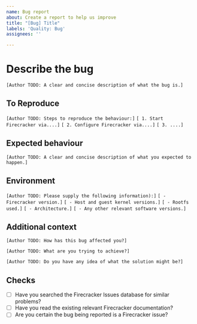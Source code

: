 ```yaml
---
name: Bug report
about: Create a report to help us improve
title: "[Bug] Title"
labels: 'Quality: Bug'
assignees: ''

---
```


# Describe the bug

`[Author TODO: A clear and concise description of what the bug is.]`

## To Reproduce

`[Author TODO: Steps to reproduce the behaviour:]`
`[ 1. Start Firecracker via....]`
`[ 2. Configure Firecracker via....]`
`[ 3. ....]`

## Expected behaviour

`[Author TODO: A clear and concise description of what you expected to happen.]`

## Environment

`[Author TODO: Please supply the following information):]`
`[ - Firecracker version.]`
`[ - Host and guest kernel versions.]`
`[ - Rootfs used.]`
`[ - Architecture.]`
`[ - Any other relevant software versions.]`

## Additional context

`[Author TODO: How has this bug affected you?]`

`[Author TODO: What are you trying to achieve?]`

`[Author TODO: Do you have any idea of what the solution might be?]`

## Checks

- [ ] Have you searched the Firecracker Issues database for similar problems?
- [ ] Have you read the existing relevant Firecracker documentation?
- [ ] Are you certain the bug being reported is a Firecracker issue?
